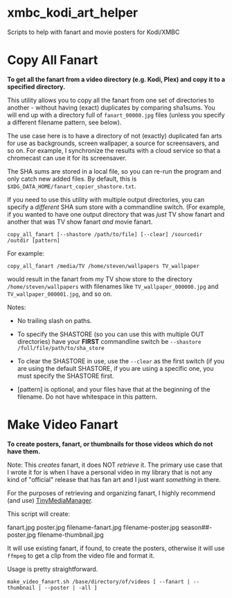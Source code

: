 # xmbc_kodi_art_helper

Scripts to help with fanart and movie posters for Kodi/XMBC


# Copy All Fanart

**To get all the fanart from a video directory (e.g. Kodi, Plex) and copy it to 
a specified directory.**

This utility allows you to copy all the fanart from one set of directories to
another - without having (exact) duplicates by comparing sha1sums. You will 
end up with a directory full of `fanart_00000.jpg` files (unless you specify a 
different filename pattern, see below). 

The use case here is to have a directory of not (exactly) duplicated fan arts 
for use as backgrounds, screen wallpaper, a source for screensavers, and so on. 
For example, I synchronize the results with a cloud service so that a chromecast 
can use it for its screensaver.

The SHA sums are stored in a local file, so you can re-run the program and only 
catch new added files. By default, this is `$XDG_DATA_HOME/fanart_copier_shastore.txt`.

If you need to use this utility with multiple output directories, you can 
specify a *different* SHA sum store with a commandline switch. (For example, 
if you wanted to have one output directory that was *just* TV show fanart and 
another that was TV show fanart *and* movie fanart.

`copy_all_fanart [--shastore /path/to/file] [--clear] /sourcedir /outdir [pattern]` 

For example:

`copy_all_fanart /media/TV /home/steven/wallpapers TV_wallpaper`

would result in the fanart from my TV show store to the directory 
`/home/steven/wallpapers` with filenames like `TV_wallpaper_000000.jpg` and 
`TV_wallpaper_000001.jpg`, and so on.

Notes: 

* No trailing slash on paths. 

* To specify the SHASTORE (so you can use this with multiple OUT directories) 
have your **FIRST** commandline switch be `--shastore /full/file/path/to/sha_store` 

* To clear the SHASTORE in use, use the `--clear` as the first switch (if you 
are using the default SHASTORE, if you are using a specific one, you must specify 
the SHASTORE first.

* [pattern] is optional, and your files have that at the beginning of the filename. 
Do not have whitespace in this pattern.


# Make Video Fanart

**To create posters, fanart, or thumbnails for those videos which do not have them.**

Note: This *creates* fanart, it does NOT *retrieve* it. The primary use case that 
I wrote it for is when I have a personal video in my library that is not any 
kind of "official" release that has fan art and I just want *something* in there.

For the purposes of retrieving and organizing fanart, I highly recommend (and use)  [TinyMediaManager](https://www.tinymediamanager.org/).

This script will create:

fanart.jpg
poster.jpg
filename-fanart.jpg
filename-poster.jpg 
season##-poster.jpg
filename-thumbnail.jpg

It will use existing fanart, if found, to create the posters, otherwise it will 
use `ffmpeg` to get a clip from the video file and format it. 

Usage is pretty straightforward.

`make_video_fanart.sh /base/directory/of/videos [ --fanart | --thumbnail | --poster | -all ]`


